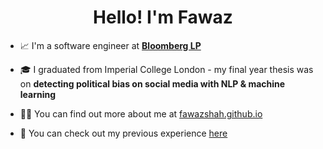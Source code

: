 <h1 align="center">Hello! I'm Fawaz</h1>

- 📈 I'm a software engineer at **[Bloomberg LP](https://www.techatbloomberg.com/)**

- 🎓 I graduated from Imperial College London - my final year thesis was on **detecting political bias on social media with NLP & machine learning**

- 🧑‍💻 You can find out more about me at [fawazshah.github.io](https://fawazshah.github.io/)

- 📄 You can check out my previous experience [here](https://fawazshah.github.io/curriculum-vitae/fawaz-shah-CV.pdf)
